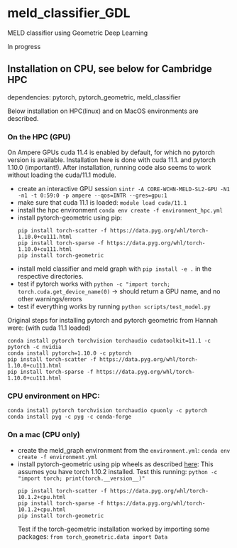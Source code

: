 # meld_classifier_GDL
MELD classifier using Geometric Deep Learning

In progress

## Installation on CPU, see below for Cambridge HPC
dependencies: pytorch, pytorch_geometric, meld_classifier

Below installation on HPC(linux) and on MacOS environments are described.

### On the HPC (GPU)
On Ampere GPUs cuda 11.4 is enabled by default, for which no pytorch version is available. Installation here is done with cuda 11.1. and pytorch 1.10.0 (important!). After installation, running code also seems to work without loading the cuda/11.1 module.

- create an interactive GPU session
`sintr -A CORE-WCHN-MELD-SL2-GPU -N1 -n1 -t 0:59:0 -p ampere --qos=INTR --gres=gpu:1`
- make sure that cuda 11.1 is loaded: `module load cuda/11.1`
- install the hpc environment
`conda env create -f environment_hpc.yml`
- install pytorch-geometric using pip:
    ```
    pip install torch-scatter -f https://data.pyg.org/whl/torch-1.10.0+cu111.html
    pip install torch-sparse -f https://data.pyg.org/whl/torch-1.10.0+cu111.html
    pip install torch-geometric
    ```
- install meld classifier and meld graph with `pip install -e .` in the respective directories.
- test if pytorch works with `python -c "import torch; torch.cuda.get_device_name(0)` -> should return a GPU name, and no other warnings/errors
- test if everything works by running `python scripts/test_model.py`


Original steps for installing pytorch and pytorch geometric from Hannah were: (with cuda 11.1 loaded)
```
conda install pytorch torchvision torchaudio cudatoolkit=11.1 -c pytorch -c nvidia
conda install pytorch=1.10.0 -c pytorch
pip install torch-scatter -f https://data.pyg.org/whl/torch-1.10.0+cu111.html
pip install torch-sparse -f https://data.pyg.org/whl/torch-1.10.0+cu111.html
```


### CPU environment on HPC:
```
conda install pytorch torchvision torchaudio cpuonly -c pytorch
conda install pyg -c pyg -c conda-forge
```

### On a mac (CPU only)
- create the meld_graph environment from the `environment.yml`: `conda env create -f environment.yml`
- install pytorch-geometric using pip wheels as described [here](https://pytorch-geometric.readthedocs.io/en/latest/notes/installation.html): 
    This assumes you have torch 1.10.2 installed. Test this running: `python -c "import torch; print(torch.__version__)"`
    ```
    pip install torch-scatter -f https://data.pyg.org/whl/torch-10.1.2+cpu.html
    pip install torch-sparse -f https://data.pyg.org/whl/torch-10.1.2+cpu.html
    pip install torch-geometric
    ```
    Test if the torch-geometric installation worked by importing some packages: `from torch_geometric.data import Data`
